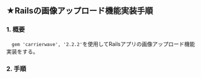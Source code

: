 ## ★Railsの画像アップロード機能実装手順<br>
### 1. 概要<br>
  　``gem 'carrierwave', '2.2.2'``を使用してRailsアプリの画像アップロード機能実装をする。<br>

### 2. 手順
